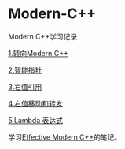 
# Modern-C++
Modern C++学习记录

[1.转向Modern C++](./1.转向Modern%20C++.md)

[2.智能指针](./2.智能指针.md)

[3.右值引用](./3.右值引用.md)

[4.右值移动和转发](./3.右值移动和转发.md)

[5.Lambda 表达式](./4.Lambda%20表达式.md)

学习[Effective Modern C++]()的笔记。

